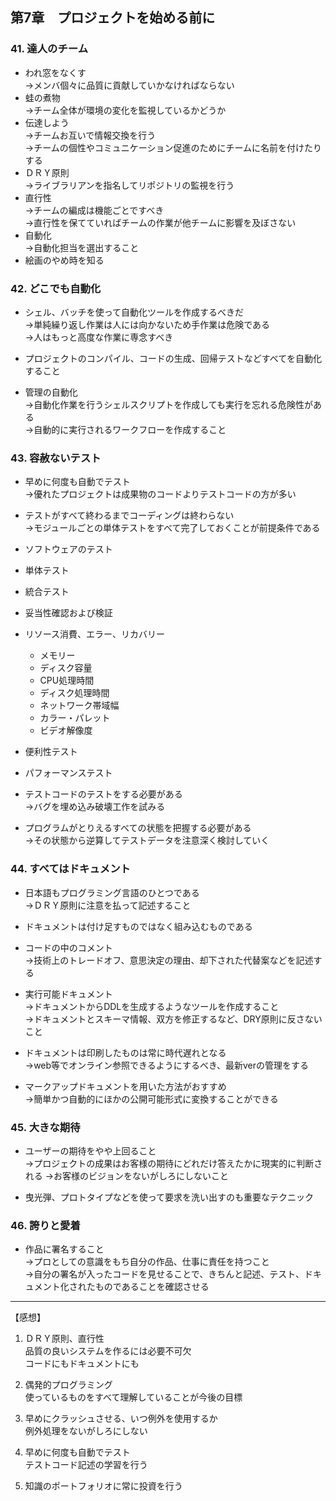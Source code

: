 ## 第7章　プロジェクトを始める前に
### 41. 達人のチーム
* われ窓をなくす  
→メンバ個々に品質に貢献していかなければならない
* 蛙の煮物  
→チーム全体が環境の変化を監視しているかどうか
* 伝達しよう  
→チームお互いで情報交換を行う  
→チームの個性やコミュニケーション促進のためにチームに名前を付けたりする
* ＤＲＹ原則  
→ライブラリアンを指名してリポジトリの監視を行う
* 直行性  
→チームの編成は機能ごとですべき  
→直行性を保てていればチームの作業が他チームに影響を及ぼさない
* 自動化  
→自動化担当を選出すること
* 絵画のやめ時を知る

### 42. どこでも自動化
* シェル、バッチを使って自動化ツールを作成するべきだ  
→単純繰り返し作業は人には向かないため手作業は危険である  
→人はもっと高度な作業に専念すべき

* プロジェクトのコンパイル、コードの生成、回帰テストなどすべてを自動化すること

* 管理の自動化  
→自動化作業を行うシェルスクリプトを作成しても実行を忘れる危険性がある  
→自動的に実行されるワークフローを作成すること

### 43. 容赦ないテスト
* 早めに何度も自動でテスト  
→優れたプロジェクトは成果物のコードよりテストコードの方が多い

* テストがすべて終わるまでコーディングは終わらない  
→モジュールごとの単体テストをすべて完了しておくことが前提条件である


* ソフトウェアのテスト
 * 単体テスト
 * 統合テスト
 * 妥当性確認および検証
 * リソース消費、エラー、リカバリー
   * メモリー
   * ディスク容量
   * CPU処理時間
   * ディスク処理時間
   * ネットワーク帯域幅
   * カラー・パレット
   * ビデオ解像度
 * 便利性テスト
 * パフォーマンステスト


* テストコードのテストをする必要がある  
→バグを埋め込み破壊工作を試みる

* プログラムがとりえるすべての状態を把握する必要がある  
→その状態から逆算してテストデータを注意深く検討していく

### 44. すべてはドキュメント
* 日本語もプログラミング言語のひとつである  
→ＤＲＹ原則に注意を払って記述すること


* ドキュメントは付け足すものではなく組み込むものである  
 * コードの中のコメント  
 →技術上のトレードオフ、意思決定の理由、却下された代替案などを記述する
 * 実行可能ドキュメント  
 →ドキュメントからDDLを生成するようなツールを作成すること  
 →ドキュメントとスキーマ情報、双方を修正するなど、DRY原則に反さないこと


* ドキュメントは印刷したものは常に時代遅れとなる  
→web等でオンライン参照できるようにするべき、最新verの管理をする

* マークアップドキュメントを用いた方法がおすすめ  
→簡単かつ自動的にほかの公開可能形式に変換することができる

### 45. 大きな期待
* ユーザーの期待をやや上回ること  
→プロジェクトの成果はお客様の期待にどれだけ答えたかに現実的に判断される
→お客様のビジョンをないがしろにしないこと

* 曳光弾、プロトタイプなどを使って要求を洗い出すのも重要なテクニック

### 46. 誇りと愛着
* 作品に署名すること  
→プロとしての意識をもち自分の作品、仕事に責任を持つこと  
→自分の署名が入ったコードを見せることで、きちんと記述、テスト、ドキュメント化されたものであることを確認させる

<hr>

【感想】

1. ＤＲＹ原則、直行性  
品質の良いシステムを作るには必要不可欠  
コードにもドキュメントにも

2. 偶発的プログラミング  
使っているものをすべて理解していることが今後の目標

3. 早めにクラッシュさせる、いつ例外を使用するか  
例外処理をないがしろにしない

4. 早めに何度も自動でテスト  
テストコード記述の学習を行う

5. 知識のポートフォリオに常に投資を行う  
